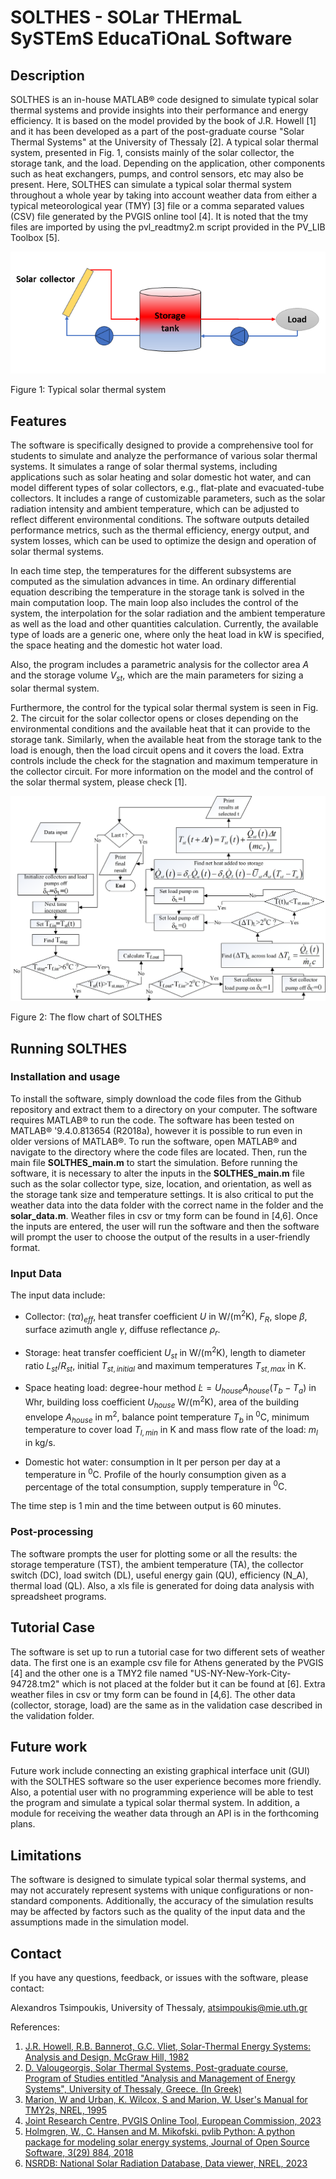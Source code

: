# SOLTHES - SOLar THErmaL SySTEmS EducaTiOnaL Software

## Description
SOLTHES is an in-house MATLAB® code designed to simulate typical solar thermal systems and provide insights into their performance and energy efficiency. It is based on the model provided by the book of J.R. Howell [1] and it has been developed as a part of the post-graduate course "Solar Thermal Systems" at the University of Thessaly [2]. A typical solar thermal system, presented in Fig. 1, consists mainly of the solar collector, the storage tank, and the load. Depending on the application, other components such as heat exchangers, pumps, and control sensors, etc may also be present. Here, SOLTHES can simulate a typical solar thermal system throughout a whole year by taking into account weather data from either a typical meteorological year (TMY) [3] file or a comma separated values (CSV) file generated by the PVGIS online tool [4]. It is noted that the tmy files are imported by using the pvl_readtmy2.m script provided in the PV_LIB Toolbox [5].

![Typical solar thermal system](figs/Typical_solar_thermal_system.png)

Figure 1: Typical solar thermal system 

## Features

The software is specifically designed to provide a comprehensive tool for students to simulate and analyze the performance of various solar thermal systems. It simulates a range of solar thermal systems, including applications such as solar heating and solar domestic hot water, and can model different types of solar collectors, e.g., flat-plate and evacuated-tube collectors. It includes a range of customizable parameters, such as the solar radiation intensity and ambient temperature, which can be adjusted to reflect different environmental conditions. The software outputs detailed performance metrics, such as the thermal efficiency, energy output, and system losses, which can be used to optimize the design and operation of solar thermal systems.

In each time step, the temperatures for the different subsystems are computed as the simulation advances in time. An ordinary differential equation describing the temperature in the storage tank is solved in the main computation loop. The main loop also includes the control of the system, the interpolation for the solar radiation and the ambient temperature as well as the load and other quantities calculation. Currently, the available type of loads are a generic one, where only the heat load in kW is specified, the space heating and the domestic hot water load.

Also, the program includes a parametric analysis for the collector area $A$ and the storage volume $V_{st}$, which are the main parameters for sizing a solar thermal system.

Furthermore, the control for the typical solar thermal system is seen in Fig. 2. The circuit for the solar collector opens or closes depending on the environmental conditions and the available heat that it can provide to the storage tank. Similarly, when the available heat from the storage tank to the load is enough, then the load circuit opens and it covers the load. Extra controls include the check for the stagnation and maximum temperature in the collector circuit. For more information on the model and the control of the solar thermal system, please check [1].

![flow chart of the code](figs/Flow_chart.png)

Figure 2: The flow chart of SOLTHES

## Running SOLTHES

### Installation and usage

To install the software, simply download the code files from the Github repository and extract them to a directory on your computer. The software requires MATLAB® to run the code.
The software has been tested on MATLAB® '9.4.0.813654 (R2018a), however it is possible to run even in older versions of MATLAB®. To run the software, open MATLAB® and navigate to the directory where the code files are located. Then, run the main file **SOLTHES_main.m** to start the simulation. Before running the software, it is necessary to alter the inputs in the **SOLTHES_main.m** file such as the solar collector type, size, location, and orientation, as well as the storage tank size and temperature settings. It is also critical to put the weather data into the data folder with the correct name in the folder and the **solar_data.m**. Weather files in csv or tmy form can be found in [4,6]. Once the inputs are entered, the user will run the software and then the software will prompt the user to choose the output of the results in a user-friendly format.

### Input Data

The input data include:
-   Collector: $(\tau\alpha)_{eff}$, heat transfer coefficient $U$
    in $\text{W/(m}^2 \text{K})$, $F_{R}$, slope $\beta$,
    surface azimuth angle $\gamma$, diffuse reflectance ${{\rho }_{r}}$.

-   Storage: heat transfer coefficient $U_{st}$ in $\text{W/(m}^2 \text{K})$, length to
    diameter ratio $L_{st}/R_{st}$, initial 
    $T_{st,initial}$ and maximum temperatures $T_{st,max}$ in  $\text{K}$.

-   Space heating load: degree-hour method
    $\dot{L}=U_{house}A_{house}(T_{b}-T_{a})$
    in $\text{Whr}$, building loss coefficient $U_{house}$
    $\text{W/(m}^2 \text{K})$, area of the building envelope
    $A_{house}$ in $\text{m}^2$, balance point temperature
    $T_{b}$ in $^{\text{0}}\text{C}$, minimum temperature to cover
    load $T_{l,min}$ in $\text{K}$ and mass flow rate of the load:
    $m_{l}$ in ${\text{kg}}/{\text{s}}$.

-   Domestic hot water: consumption in lt per person per day at
    a temperature in $^{\text{0}}\text{C}$. Profile of the hourly consumption given as a
    percentage of the total consumption, supply temperature in
    $^{\text{0}}\text{C}$.

The time step is 1 min and the time between output is 60 minutes.

### Post-processing
The software prompts the user for plotting some or all the results: the storage temperature (TST), the ambient temperature (TA), the collector switch (DC), load switch (DL), useful energy gain (QU), efficiency (N_A), thermal load (QL). Also, a xls file is generated for doing data analysis with spreadsheet programs.

## Tutorial Case
The software is set up to run a tutorial case for two different sets of weather data. The first one is an example csv file for Athens generated by the PVGIS [4] and the other one is a TMY2 file named "US-NY-New-York-City-94728.tm2" which is not placed at the folder but it can be found at [6]. Extra weather files in csv or tmy form can be found in [4,6]. The other data (collector, storage, load) are the same as in the validation case described in the validation folder. 

## Future work
Future work include connecting an existing graphical interface unit (GUI) with the SOLTHES software so the user experience becomes more friendly. Also, a potential user with no programming experience will be able to test the program and simulate a typical solar thermal system. In addition, a module for receiving the weather data through an API is in the forthcoming plans. 

## Limitations
The software is designed to simulate typical solar thermal systems, and may not accurately represent systems with unique configurations or non-standard components. Additionally, the accuracy of the simulation results may be affected by factors such as the quality of the input data and the assumptions made in the simulation model.

## Contact
If you have any questions, feedback, or issues with the software, please contact:

Alexandros Tsimpoukis,
University of Thessaly,
atsimpoukis@mie.uth.gr 


References:
1. [J.R. Howell, R.B. Bannerot, G.C. Vliet, Solar-Thermal Energy Systems: Analysis and Design, McGraw Hill, 1982](https://www.amazon.com/Solar-Thermal-Energy-Systems-Analysis-Design/dp/0070306036 "Go to book")
2. [D. Valougeorgis, Solar Thermal Systems, Post-graduate course, Program of Studies entitled "Analysis and Management of Energy Systems", University of Thessaly, Greece. (In Greek)](http://www.mie.uth.gr/n_one_mathima.asp?id=163&cat=1&tp= "Go to course")
3. [Marion, W and Urban, K. Wilcox, S and Marion, W. User's Manual for TMY2s, NREL, 1995](https://www.nrel.gov/docs/legosti/old/7668.pdf "Go to Manual")
4. [Joint Research Centre, PVGIS Online Tool, European Commission, 2023](https://re.jrc.ec.europa.eu/pvg_tools/en/tools.html "Go to website")
6. [Holmgren, W., C. Hansen and M. Mikofski. pvlib Python: A python package for modeling solar energy systems, Journal of Open Source Software, 3(29) 884, 2018](https://pvpmc.sandia.gov/app/uploads/sites/243/2022/10/10.21105.joss_.00884.pdf "Go to website")
6. [NSRDB: National Solar Radiation Database, Data viewer, NREL, 2023](https://nsrdb.nrel.gov/data-viewer "Go to website")



